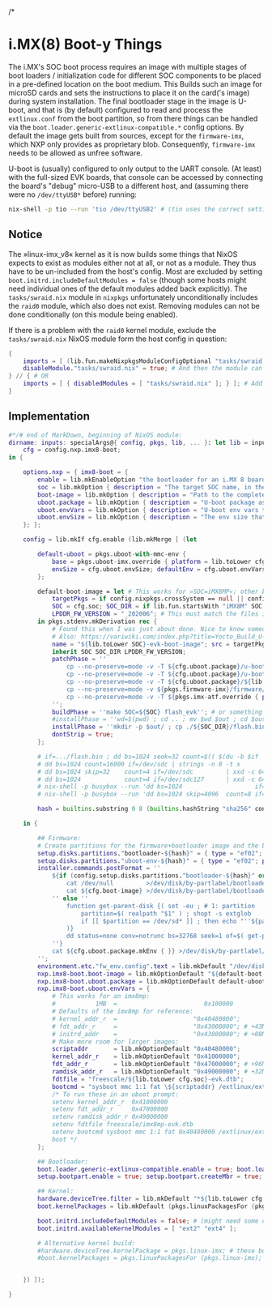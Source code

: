 /*

# i.MX(8) Boot-y Things

The i.MX's SOC boot process requires an image with multiple stages of boot loaders / initialization code for different SOC components to be placed in a pre-defined location on the boot medium.
This Builds such an image for microSD cards and sets the instructions to place it on the card('s image) during system installation.
The final bootloader stage in the image is U-boot, and that is (by default) configured to read and process the `extlinux.conf` from the boot partition, so from there things can be handled via the `boot.loader.generic-extlinux-compatible.*` config options.
By default the image gets built from sources, except for the `firmware-imx`, which NXP only provides as proprietary blob. Consequently, `firmware-imx` needs to be allowed as unfree software.

U-boot is (usually) configured to only output to the UART console.
(At least) with the full-sized EVK boards, that console can be accessed by connecting the board's "debug" micro-USB to a different host, and (assuming there were no `/dev/ttyUSB*` before) running:
```bash
nix-shell -p tio --run 'tio /dev/ttyUSB2' # (tio uses the correct settings by default)
```

## Notice

The »linux-imx_v8« kernel as it is now builds some things that NixOS expects to exist as modules either not at all, or not as a module. They thus have to be un-included from the host's config.
Most are excluded by setting `boot.initrd.includeDefaultModules = false` (though some hosts might need individual ones of the default modules added back explicitly).
The `tasks/swraid.nix` module in `nixpkgs` unfortunately unconditionally includes the `raid0` module, which also does not exist. Removing modules can not be done conditionally (on this module being enabled).

If there is a problem with the `raid0` kernel module, exclude the `tasks/swraid.nix` NixOS module form the host config in question:
```nix
{
    imports = [ (lib.fun.makeNixpkgsModuleConfigOptional "tasks/swraid.nix" { }) ]; # This can be set globally for all hosts, but may only be defined once per config.
    disableModule."tasks/swraid.nix" = true; # And then the module can be disabled per host.
} // { # OR
    imports = [ { disabledModules = [ "tasks/swraid.nix" ]; } ]; # Add this import only for hosts where the module is to be removed (but consider that this also removes any option definitions made by the module, which may break evaluation elsewhere).
}
```


## Implementation

```nix
#*/# end of MarkDown, beginning of NixOS module:
dirname: inputs: specialArgs@{ config, pkgs, lib, ... }: let lib = inputs.self.lib.__internal__; in let
    cfg = config.nxp.imx8-boot;
in {

    options.nxp = { imx8-boot = {
        enable = lib.mkEnableOption "the bootloader for an i.MX 8 board";
        soc = lib.mkOption { description = "The target SOC name, in the form that »mkimage_imx8« / »imx-mkimage« expects it."; type = lib.types.nullOr lib.types.str; default = null; example = "iMX8MP"; };
        boot-image = lib.mkOption { description = "Path to the complete boot image. Can be set explicitly to use a prebuilt image, if the one built from sources does not work or the building fails/takes too long."; type = lib.types.path; };
        uboot.package = lib.mkOption { description = "U-boot package as result of »pkgs.uboot-with-mmc-env« used in the ».boot-image«."; type = lib.types.package; };
        uboot.envVars = lib.mkOption { description = "U-boot env vars that get merged over »uboot-imx.defaultEnv«. To remove a variable, set its value to »null«."; type = lib.types.attrsOf lib.types.str; default = { }; };
        uboot.envSize = lib.mkOption { description = "The env size that ».boot-image« is configured to use."; type = lib.types.int; default = 16384; };
    }; };

    config = lib.mkIf cfg.enable (lib.mkMerge [ (let

        default-uboot = pkgs.uboot-with-mmc-env {
            base = pkgs.uboot-imx.override { platform = lib.toLower cfg.soc; };
            envSize = cfg.uboot.envSize; defaultEnv = cfg.uboot.envVars;
        };

        default-boot-image = let # This works for »SOC=iMX8MP«; other boards may need to copy in different files.
            targetPkgs = if config.nixpkgs.crossSystem == null || config.nixpkgs.crossSystem.system == config.nixpkgs.localSystem.system then pkgs else import pkgs.path { inherit (config.nixpkgs) config overlays; localSystem.system = config.nixpkgs.crossSystem.system; crossSystem = null; };
            SOC = cfg.soc; SOC_DIR = if lib.fun.startsWith "iMX8M" SOC then "iMX8M" else SOC;
            LPDDR_FW_VERSION = "_202006"; # This must match the files in »firmware-imx«.
        in pkgs.stdenv.mkDerivation rec {
            # Found this when I was just about done. Nice to know someone else came to the same solution: https://gist.github.com/KunYi/6ababe7ca5f00eb87a216eb52f4bdc3b
            # Also: https://variwiki.com/index.php?title=Yocto_Build_U-Boot&release=RELEASE_DUNFELL_V1.1_DART-MX8M-MINI
            name = "${lib.toLower SOC}-evk-boot-image"; src = targetPkgs.mkimage_imx8; nativeBuildInputs = [ pkgs.dtc pkgs.gcc targetPkgs.binutils ];
            inherit SOC SOC_DIR LPDDR_FW_VERSION;
            patchPhase = ''
                cp --no-preserve=mode -v -T ${cfg.uboot.package}/u-boot-spl.bin ./${SOC_DIR}/u-boot-spl.bin
                cp --no-preserve=mode -v -T ${cfg.uboot.package}/u-boot-nodtb.bin ./${SOC_DIR}/u-boot-nodtb.bin
                cp --no-preserve=mode -v -T ${cfg.uboot.package}/${lib.toLower SOC}-evk.dtb ./${SOC_DIR}/${lib.toLower SOC}-evk.dtb
                cp --no-preserve=mode -v ${pkgs.firmware-imx}/firmware/ddr/synopsys/lpddr4_pmu_train_{1d_dmem,1d_imem,2d_dmem,2d_imem}${LPDDR_FW_VERSION}.bin ./${SOC_DIR}/
                cp --no-preserve=mode -v -T ${pkgs.imx-atf.override { platform = lib.toLower SOC; }}/bl31.bin ./${SOC_DIR}/bl31.bin
            '';
            buildPhase = ''make SOC=${SOC} flash_evk''; # or something more specific, like flash_lpddr4_ddr4_evk
            #installPhase = ''wd=$(pwd) ; cd .. ; mv $wd $out ; cd $out ; cp ./${SOC_DIR}/flash.bin $out/'';
            installPhase = ''mkdir -p $out/ ; cp ./${SOC_DIR}/flash.bin $out/'';
            dontStrip = true;
        };

        # if=.../flash.bin ; dd bs=1024 seek=32 count=$(( $(du -b $if | cut -f1) / 1024 + 1 )) of=/dev/sdd if=$if
        # dd bs=1024 count=16000 if=/dev/sdc | strings -n 8 -t x
        # dd bs=1024 skip=32    count=4 if=/dev/sdc         | xxd -c 64
        # dd bs=1024            count=4 if=/dev/sdc127      | xxd -c 64
        # nix-shell -p busybox --run 'dd bs=1024                    if=/dev/mmcblk1p128 | xxd -c 64'
        # nix-shell -p busybox --run 'dd bs=1024 skip=4096  count=8 if=/dev/mmcblk1     | xxd -c 64'

        hash = builtins.substring 0 8 (builtins.hashString "sha256" config.networking.hostName);

    in {

        ## Firmware:
        # Create partitions for the firmware+bootloader image and the bootloader config. These need to be in specific places, thus need to be created early (high order) while that space is still free, but partition index 1 should remain available for »/boot«:
        setup.disks.partitions."bootloader-${hash}" = { type = "ef02"; position = "64"; size = lib.mkDefault (toString (cfg.uboot.package.envOffset / 512 - 64)); index = lib.mkDefault 127; order = lib.mkDefault 2000; alignment = 1; }; # The boot image needs to start at position 32K (64×512b) and is about 2MB in size.
        setup.disks.partitions."uboot-env-${hash}" = { type = "ef02"; position = toString (cfg.uboot.package.envOffset / 512); size = toString (cfg.uboot.package.envSize / 512); index = lib.mkDefault 128; order = lib.mkDefault 2000; alignment = 1; }; # The position and size of the U-boot env are compiled into U-boot.
        installer.commands.postFormat = ''
            ${if (config.setup.disks.partitions."bootloader-${hash}" or null) != null then ''
                cat /dev/null         >/dev/disk/by-partlabel/bootloader-${hash}
                cat ${cfg.boot-image} >/dev/disk/by-partlabel/bootloader-${hash}
            '' else ''
                function get-parent-disk {( set -eu ; # 1: partition
                    partition=$( realpath "$1" ) ; shopt -s extglob
                    if [[ $partition == /dev/sd* ]] ; then echo "''${partition%%+([0-9])}" ; else echo "''${partition%%p+([0-9])}" ; fi
                )}
                dd status=none conv=notrunc bs=32768 seek=1 of=$( get-parent-disk /dev/disk/by-partlabel/uboot-env-${hash} ) if=${cfg.boot-image}
            ''}
            cat ${cfg.uboot.package.mkEnv { }} >/dev/disk/by-partlabel/uboot-env-${hash}
        '';
        environment.etc."fw_env.config".text = lib.mkDefault "/dev/disk/by-partlabel/uboot-env-${hash} 0x0 0x${lib.concatStrings (map toString (lib.toBaseDigits 16 cfg.uboot.package.envSize))}\n";
        nxp.imx8-boot.boot-image = lib.mkOptionDefault "${default-boot-image}/flash.bin";
        nxp.imx8-boot.uboot.package = lib.mkOptionDefault default-uboot;
        nxp.imx8-boot.uboot.envVars = {
            # This works for an imx8mp:
            #           1MB  =                        0x100000
            # Defaults of the imx8mp for reference:
            # kernel_addr_r  =                     "0x40480000";
            # fdt_addr_r     =                     "0x43000000"; # +43MB
            # initrd_addr    =                     "0x43800000"; # +08MB
            # Make more room for larger images:
            scriptaddr       = lib.mkOptionDefault "0x40480000";
            kernel_addr_r    = lib.mkOptionDefault "0x41000000";
            fdt_addr_r       = lib.mkOptionDefault "0x47000000"; # +96MB
            ramdisk_addr_r   = lib.mkOptionDefault "0x49000000"; # +32MB
            fdtfile = "freescale/${lib.toLower cfg.soc}-evk.dtb";
            bootcmd = "sysboot mmc 1:1 fat \${scriptaddr} /extlinux/extlinux.conf"; # (only) process extlinux.conf from eMMC/microSD
            /* To run these in an uboot prompt:
            setenv kernel_addr_r  0x41000000
            setenv fdt_addr_r     0x47000000
            setenv ramdisk_addr_r 0x49000000
            setenv fdtfile freescale/imx8mp-evk.dtb
            setenv bootcmd sysboot mmc 1:1 fat 0x40480000 /extlinux/extlinux.conf
            boot */
        };

        ## Bootloader:
        boot.loader.generic-extlinux-compatible.enable = true; boot.loader.grub.enable = false;
        setup.bootpart.enable = true; setup.bootpart.createMbr = true;

        ## Kernel:
        hardware.deviceTree.filter = lib.mkDefault "*${lib.toLower cfg.soc}*.dtb"; # (there is even a »imx8mp-evk.dtb« with the default kernel, but it has no display output)
        boot.kernelPackages = lib.mkDefault (pkgs.linuxPackagesFor (pkgs.linux-imx_v8));

        boot.initrd.includeDefaultModules = false; # (might need some of these back)
        boot.initrd.availableKernelModules = [ "ext2" "ext4" ];

        # Alternative kernel build:
        #hardware.deviceTree.kernelPackage = pkgs.linux-imx; # these boot the default kernel just fine, but without display output
        #boot.kernelPackages = pkgs.linuxPackagesFor (pkgs.linux-imx);


    }) ]);

}
